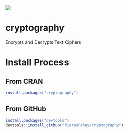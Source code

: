 [![](https://cranlogs.r-pkg.org/badges/grand-total/cryptography)](https://cran.r-project.org/package=cryptography)

# cryptography

Encrypts and Decrypts Text Ciphers

# Install Process

## From CRAN

``` r
install.packages("cryptography")
```

## From GitHub

``` r
install.packages("devtools")
devtools::install_github("PiarasFahey/cryptography")
```
